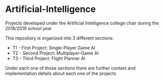 # Artificial-Intelligence
Projects developed under the Artificial Intelligence college chair during the 2018/2019 school year

This repository is organized into 3 different sections:
<ul>
  <li> T1 - First Project: Single-Player Game AI </li>
  <li> T2 - Second Project: Multiplayer-Game AI </li>
  <li> T3 - Third Project: Flight Planner AI </li>
</ul>
  
  
  Under each one of those sections there are further context and implementation details about each one of the projects
